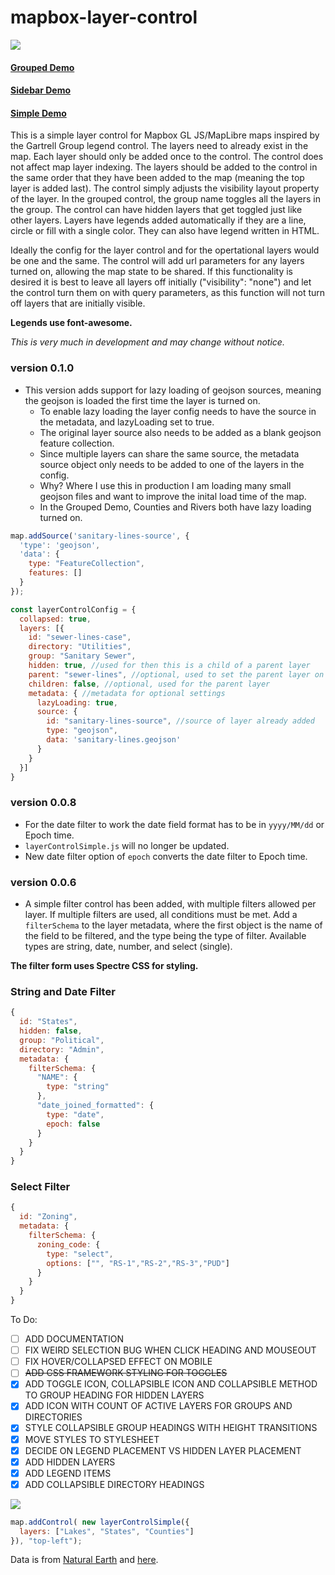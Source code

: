 # mapbox-layer-control


![](mgl-lc-grouped.gif)

#### [Grouped Demo](https://reyemtm.github.io/mapbox-layer-control/example/grouped.html?rivers=true&riversCase=true&States=true&states-fill=true#4.11/38.61/-96.05)

#### [Sidebar Demo](https://reyemtm.github.io/mapbox-layer-control/example/sidebar.html)

#### [Simple Demo](https://reyemtm.github.io/mapbox-layer-control/example/simple.html)

This is a simple layer control for Mapbox GL JS/MapLibre maps inspired by the Gartrell Group legend control. The layers need to already exist in the map. Each layer should only be added once to the control. The control does not affect map layer indexing. The layers should be added to the control in the same order that they have been added to the map (meaning the top layer is added last). The control simply adjusts the visibility layout property of the layer. In the grouped control, the group name toggles all the layers in the group. The control can have hidden layers that get toggled just like other layers. Layers have legends added automatically if they are a line, circle or fill with a single color. They can also have legend written in HTML.

Ideally the config for the layer control and for the opertational layers would be one and the same. The control will add url parameters for any layers turned on, allowing the map state to be shared. If this functionality is desired it is best to leave all layers off initially ("visibility": "none") and let the control turn them on with query parameters, as this function will not turn off layers that are initially visible.

**Legends use font-awesome.**

*This is very much in development and may change without notice.*


### version 0.1.0
- This version adds support for lazy loading of geojson sources, meaning the geojson is loaded the first time the layer is turned on.
  - To enable lazy loading the layer config needs to have the source in the metadata, and lazyLoading set to true.
  - The original layer source also needs to be added as a blank geojson feature collection.
  - Since multiple layers can share the same source, the metadata source object only needs to be added to one of the layers in the config.
  - Why? Where I use this in production I am loading many small geojson files and want to improve the inital load time of the map.
  - In the Grouped Demo, Counties and Rivers both have lazy loading turned on.
```JavaScript
map.addSource('sanitary-lines-source', {
  'type': 'geojson',
  'data': {
    type: "FeatureCollection",
    features: []
  }
});

const layerControlConfig = {
  collapsed: true,
  layers: [{
    id: "sewer-lines-case",
    directory: "Utilities",
    group: "Sanitary Sewer",
    hidden: true, //used for then this is a child of a parent layer
    parent: "sewer-lines", //optional, used to set the parent layer on the children
    children: false, //optional, used for the parent layer
    metadata: { //metadata for optional settings
      lazyLoading: true,
      source: {
        id: "sanitary-lines-source", //source of layer already added
        type: "geojson",
        data: 'sanitary-lines.geojson'
      }
    }
  }]
}
```


### version 0.0.8
- For the date filter to work the date field format has to be in ``yyyy/MM/dd`` or Epoch time.
- ``layerControlSimple.js`` will no longer be updated.
- New date filter option of `epoch` converts the date filter to Epoch time.

### version 0.0.6

- A simple filter control has been added, with multiple filters allowed per layer. If multiple filters are used, all conditions must be met. Add a ``filterSchema`` to the layer metadata, where the first object is the name of the field to be filtered, and the type being the type of filter. Available types are string, date, number, and select (single). 

**The filter form uses Spectre CSS for styling.**

### String and Date Filter

```JavaScript
{
  id: "States",
  hidden: false,
  group: "Political",
  directory: "Admin",
  metadata: {
    filterSchema: {
      "NAME": {
        type: "string"
      },
      "date_joined_formatted": {
        type: "date",
        epoch: false
      }
    }
  }
}
```

### Select Filter

```JavaScript
{
  id: "Zoning",
  metadata: {
    filterSchema: {
      zoning_code: {
        type: "select",
        options: ["", "RS-1","RS-2","RS-3","PUD"]  
      }
    }
  }
}
```

To Do:

* [ ] ADD DOCUMENTATION
* [ ] FIX WEIRD SELECTION BUG WHEN CLICK HEADING AND MOUSEOUT
* [ ] FIX HOVER/COLLAPSED EFFECT ON MOBILE
* [ ] ~~ADD CSS FRAMEWORK STYLING FOR TOGGLES~~
* [X] ADD TOGGLE ICON, COLLAPSIBLE ICON AND COLLAPSIBLE METHOD TO GROUP HEADING FOR HIDDEN LAYERS
* [X] ADD ICON WITH COUNT OF ACTIVE LAYERS FOR GROUPS AND DIRECTORIES
* [X] STYLE COLLAPSIBLE GROUP HEADINGS WITH HEIGHT TRANSITIONS
* [X] MOVE STYLES TO STYLESHEET
* [X] DECIDE ON LEGEND PLACEMENT VS HIDDEN LAYER PLACEMENT
* [x] ADD HIDDEN LAYERS
* [x] ADD LEGEND ITEMS
* [x] ADD COLLAPSIBLE DIRECTORY HEADINGS

![](simple.jpg)

```javascript
map.addControl( new layerControlSimple({
  layers: ["Lakes", "States", "Counties"]
}), "top-left");
```
Data is from [Natural Earth](https://www.naturalearthdata.com/) and [here](https://eric.clst.org/tech/usgeojson/).
